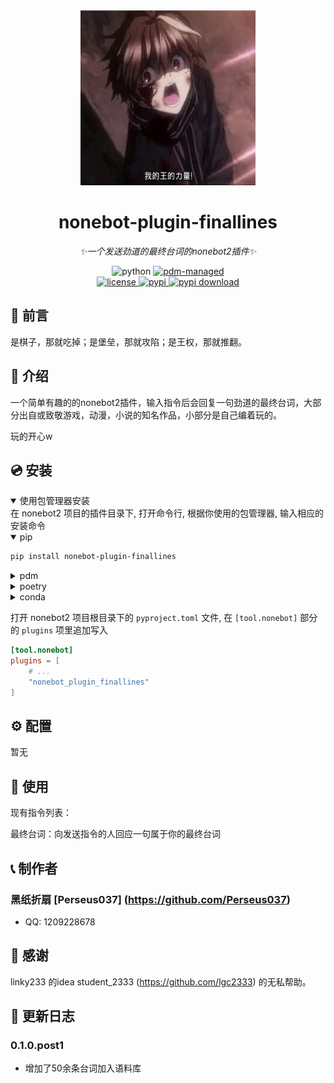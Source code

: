 <div align="center"> 
  
  <img src="https://github.com/Perseus037/data/blob/master/king%20power.png?raw=true" alt="我的王之力啊！" width="280" height="280">

# nonebot-plugin-finallines


_✨一个发送劲道的最终台词的nonebot2插件✨_

<img src="https://img.shields.io/badge/python-3.8+-blue.svg" alt="python">
<a href="https://pdm.fming.dev">
  <img src="https://img.shields.io/badge/pdm-managed-blueviolet" alt="pdm-managed">
</a>
<!-- <a href="https://wakatime.com/badge/user/b61b0f9a-f40b-4c82-bc51-0a75c67bfccf/project/f4778875-45a4-4688-8e1b-b8c844440abb">
  <img src="https://wakatime.com/badge/user/b61b0f9a-f40b-4c82-bc51-0a75c67bfccf/project/f4778875-45a4-4688-8e1b-b8c844440abb.svg" alt="wakatime">
</a> -->

<br />

<a href="./LICENSE">
  <img src="https://img.shields.io/github/license/lgc-NB2Dev/nonebot-plugin-uma.svg" alt="license">
</a>
<a href="https://pypi.python.org/pypi/nonebot-plugin-finallines">
  <img src="https://img.shields.io/pypi/v/nonebot-plugin-finallines.svg" alt="pypi">
</a>
<a href="https://pypi.org/project/nonebot-plugin-finallines/">
  <img src="https://img.shields.io/pypi/dm/nonebot-plugin-finallines.svg" alt="pypi download">
</a>


</div>

## 💬 前言

是棋子，那就吃掉；是堡垒，那就攻陷；是王权，那就推翻。

## 📖 介绍

一个简单有趣的的nonebot2插件，输入指令后会回复一句劲道的最终台词，大部分出自或致敬游戏，动漫，小说的知名作品，小部分是自己编着玩的。

玩的开心w

## 💿 安装

<!--
<details open>
<summary>[推荐] 使用 nb-cli 安装</summary>
在 nonebot2 项目的根目录下打开命令行, 输入以下指令即可安装

```bash
nb plugin install nonebot-plugin-finallines
```
-->

</details>

<details open>
<summary>使用包管理器安装</summary>
在 nonebot2 项目的插件目录下, 打开命令行, 根据你使用的包管理器, 输入相应的安装命令

<details open>
<summary>pip</summary>

```bash
pip install nonebot-plugin-finallines
```

</details>
<details>
<summary>pdm</summary>

```bash
pdm add nonebot-plugin-finallines
```

</details>
<details>
<summary>poetry</summary>

```bash
poetry add nonebot-plugin-finallines
```

</details>
<details>
<summary>conda</summary>

```bash
conda install nonebot-plugin-longtu
```

</details>

打开 nonebot2 项目根目录下的 `pyproject.toml` 文件, 在 `[tool.nonebot]` 部分的 `plugins` 项里追加写入

```toml
[tool.nonebot]
plugins = [
    # ...
    "nonebot_plugin_finallines"
]
```

</details>

## ⚙️ 配置

暂无

## 🎉 使用

现有指令列表：

最终台词：向发送指令的人回应一句属于你的最终台词


## 📞 制作者

### 黑纸折扇 [Perseus037] (https://github.com/Perseus037)

- QQ: 1209228678

## 🙏 感谢

linky233 的idea
student_2333 (https://github.com/lgc2333) 的无私帮助。

## 📝 更新日志

### 0.1.0.post1

- 增加了50余条台词加入语料库
